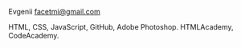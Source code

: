 Evgenii
facetmi@gmail.com

HTML, CSS, JavaScript, GitHub, Adobe Photoshop.
HTMLAcademy, CodeAcademy.
